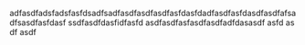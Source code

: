 adfasdfadsfadsfasfdsadfsadfasdfasdfasdfasfdasfdadfasdfasfdasdfasdfafsadfsasdfasfdasf
ssdfasdfdasfidfasfd
asdfasdfasfasdfasdfadfdasasdf
asfd
as
df
asdf
